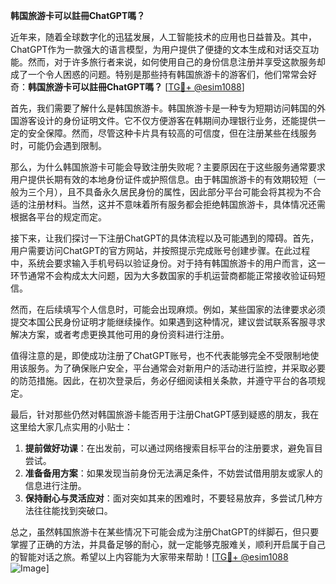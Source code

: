 **韩国旅游卡可以註冊ChatGPT嗎？**

近年来，随着全球数字化的迅猛发展，人工智能技术的应用也日益普及。其中，ChatGPT作为一款强大的语言模型，为用户提供了便捷的文本生成和对话交互功能。然而，对于许多旅行者来说，如何使用自己的身份信息注册并享受这款服务却成了一个令人困惑的问题。特别是那些持有韩国旅游卡的游客们，他们常常会好奇：**韩国旅游卡可以註冊ChatGPT嗎？** [[TG💪+ @esim1088](https://t.me/s/esim1088)]

首先，我们需要了解什么是韩国旅游卡。韩国旅游卡是一种专为短期访问韩国的外国游客设计的身份证明文件。它不仅方便游客在韩期间办理银行业务，还能提供一定的安全保障。然而，尽管这种卡片具有较高的可信度，但在注册某些在线服务时，可能仍会遇到限制。

那么，为什么韩国旅游卡可能会导致注册失败呢？主要原因在于这些服务通常要求用户提供长期有效的本地身份证件或护照信息。由于韩国旅游卡的有效期较短（一般为三个月），且不具备永久居民身份的属性，因此部分平台可能会将其视为不合适的注册材料。当然，这并不意味着所有服务都会拒绝韩国旅游卡，具体情况还需根据各平台的规定而定。

接下来，让我们探讨一下注册ChatGPT的具体流程以及可能遇到的障碍。首先，用户需要访问ChatGPT的官方网站，并按照提示完成账号创建步骤。在此过程中，系统会要求输入手机号码以验证身份。对于持有韩国旅游卡的用户而言，这一环节通常不会构成太大问题，因为大多数国家的手机运营商都能正常接收验证码短信。

然而，在后续填写个人信息时，可能会出现麻烦。例如，某些国家的法律要求必须提交本国公民身份证明才能继续操作。如果遇到这种情况，建议尝试联系客服寻求解决方案，或者考虑更换其他可用的身份资料进行注册。

值得注意的是，即使成功注册了ChatGPT账号，也不代表能够完全不受限制地使用该服务。为了确保账户安全，平台通常会对新用户的活动进行监控，并采取必要的防范措施。因此，在初次登录后，务必仔细阅读相关条款，并遵守平台的各项规定。

最后，针对那些仍然对韩国旅游卡能否用于注册ChatGPT感到疑惑的朋友，我在这里给大家几点实用的小贴士：

1. **提前做好功课**：在出发前，可以通过网络搜索目标平台的注册要求，避免盲目尝试。
2. **准备备用方案**：如果发现当前身份无法满足条件，不妨尝试借用朋友或家人的信息进行注册。
3. **保持耐心与灵活应对**：面对突如其来的困难时，不要轻易放弃，多尝试几种方法往往能找到突破口。

总之，虽然韩国旅游卡在某些情况下可能会成为注册ChatGPT的绊脚石，但只要掌握了正确的方法，并具备足够的耐心，就一定能够克服难关，顺利开启属于自己的智能对话之旅。希望以上内容能为大家带来帮助！[[TG💪+ @esim1088](https://t.me/s/esim1088) ![Image](https://i.postimg.cc/4NQfJmqS/Snipaste-2025-05-13-00-14-12.png)]